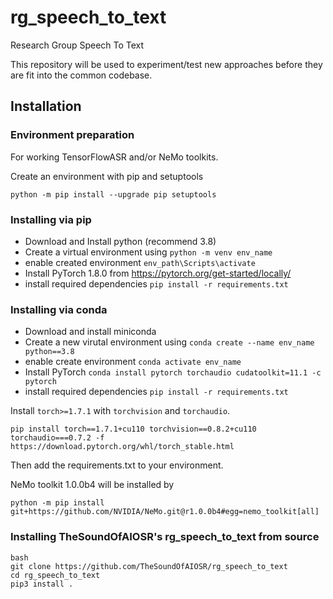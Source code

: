 # rg_speech_to_text
Research Group Speech To Text

This repository will be used to experiment/test new approaches before they are fit into the common codebase. 

## Installation
### Environment preparation

For working TensorFlowASR and/or NeMo toolkits.

Create an environment with pip and setuptools
```
python -m pip install --upgrade pip setuptools
```

### Installing via pip
- Download and Install python (recommend 3.8)
- Create a virtual environment using `python -m venv env_name`
- enable created environment `env_path\Scripts\activate`
- Install PyTorch 1.8.0 from https://pytorch.org/get-started/locally/
- install required dependencies `pip install -r requirements.txt`

### Installing via conda
- Download and install miniconda
- Create a new virutal environment using `conda create --name env_name python==3.8`
- enable create environment `conda activate env_name`
- Install PyTorch `conda install pytorch torchaudio cudatoolkit=11.1 -c pytorch`
- install required dependencies `pip install -r requirements.txt`

Install `torch>=1.7.1` with `torchvision` and `torchaudio`.
```
pip install torch==1.7.1+cu110 torchvision==0.8.2+cu110 torchaudio===0.7.2 -f https://download.pytorch.org/whl/torch_stable.html
```

Then add the requirements.txt to your environment.

NeMo toolkit 1.0.0b4 will be installed by
```
python -m pip install git+https://github.com/NVIDIA/NeMo.git@r1.0.0b4#egg=nemo_toolkit[all]
```

### Installing TheSoundOfAIOSR's rg_speech_to_text from source

```
bash
git clone https://github.com/TheSoundOfAIOSR/rg_speech_to_text
cd rg_speech_to_text
pip3 install .
```
 